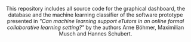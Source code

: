 <p align="center"> This repository  includes all source code for the graphical dashboard, the database and the machine learning classifier of the software prototype presented in <i>"Can machine learning support eTutors in an online formal collaborative learning setting?"</i> by the authors Arne Böhmer, Maximilian Musch and Hannes Schubert. </p>
